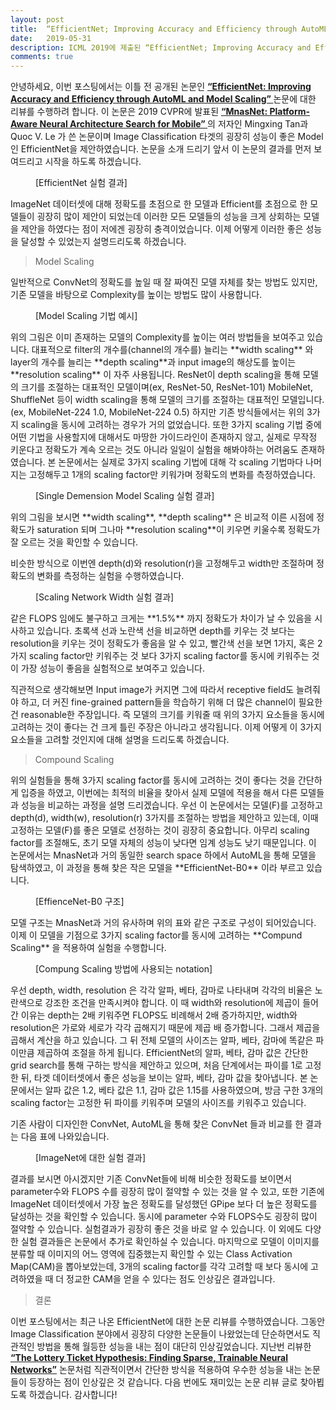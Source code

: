 ```yaml
---
layout: post
title:  “EfficientNet; Improving Accuracy and Efficiency through AutoML and Model Scaling 리뷰”
date:   2019-05-31
description: ICML 2019에 제출된 “EfficientNet; Improving Accuracy and Efficiency through AutoML and Model Scaling” 논문에 대한 리뷰를 수행하였습니다.
comments: true
---
```


안녕하세요, 이번 포스팅에서는 이틀 전 공개된 논문인 
 <a href="https://arxiv.org/pdf/1905.11946.pdf" target="_blank"><b> “EfficientNet: Improving Accuracy and Efficiency through AutoML and Model Scaling” </b></a> 
논문에 대한 리뷰를 수행하려 합니다. 이 논문은 2019 CVPR에 발표된 
<a href="https://arxiv.org/pdf/1807.11626.pdf" target="_blank"><b> “MnasNet: Platform-Aware Neural Architecture Search for Mobile” </b></a>
의 저자인 Mingxing Tan과 Quoc V. Le 가 쓴 논문이며 Image Classification 타겟의 굉장히 성능이 좋은 Model인 EfficientNet을 제안하였습니다. 논문을 소개 드리기 앞서 이 논문의 결과를 먼저 보여드리고 시작을 하도록 하겠습니다.
<figure>
	<img src="{{ '/assets/img/efficientnet/1.PNG' | prepend: site.baseurl }}" alt=""> 
	<figcaption> [EfficientNet 실험 결과] </figcaption>
</figure> 
ImageNet 데이터셋에 대해 정확도를 초점으로 한 모델과 Efficient를 초점으로 한 모델들이 굉장히 많이 제안이 되었는데 이러한 모든 모델들의 성능을 크게 상회하는 모델을 제안을 하였다는 점이 저에겐 굉장히 충격이었습니다. 이제 어떻게 이러한 좋은 성능을 달성할 수 있었는지 설명드리도록 하겠습니다. 

<blockquote> Model Scaling </blockquote>

일반적으로 ConvNet의 정확도를 높일 때 잘 짜여진 모델 자체를 찾는 방법도 있지만, 기존 모델을 바탕으로 Complexity를 높이는 방법도 많이 사용합니다. 
<figure>
	<img src="{{ '/assets/img/efficientnet/2.PNG' | prepend: site.baseurl }}" alt=""> 
	<figcaption> [Model Scaling 기법 예시] </figcaption>
</figure> 
위의 그림은 이미 존재하는 모델의 Complexity를 높이는 여러 방법들을 보여주고 있습니다. 대표적으로 filter의 개수를(channel의 개수를) 늘리는 **width scaling** 와 layer의 개수를 늘리는 **depth scaling**과 input image의 해상도를 높이는 **resolution scaling** 이 자주 사용됩니다. ResNet이 depth scaling을 통해 모델의 크기를 조절하는 대표적인 모델이며(ex, ResNet-50, ResNet-101) MobileNet, ShuffleNet 등이 width scaling을 통해 모델의 크기를 조절하는 대표적인 모델입니다. (ex, MobileNet-224 1.0, MobileNet-224 0.5) 하지만 기존 방식들에서는 위의 3가지 scaling을 동시에 고려하는 경우가 거의 없었습니다. 
또한 3가지 scaling 기법 중에 어떤 기법을 사용할지에 대해서도 마땅한 가이드라인이 존재하지 않고, 실제로 무작정 키운다고 정확도가 계속 오르는 것도 아니라 일일이 실험을 해봐야하는 어려움도 존재하였습니다. 본 논문에서는 실제로 3가지 scaling 기법에 대해 각 scaling 기법마다 나머지는 고정해두고 1개의 scaling factor만 키워가며 정확도의 변화를 측정하였습니다. 

<figure>
	<img src="{{ '/assets/img/efficientnet/3.PNG' | prepend: site.baseurl }}" alt=""> 
	<figcaption> [Single Demension Model Scaling 실험 결과] </figcaption>
</figure> 
위의 그림을 보시면 **width scaling**, **depth scaling** 은 비교적 이른 시점에 정확도가 saturation 되며 그나마 **resolution scaling**이 키우면 키울수록 정확도가 잘 오르는 것을 확인할 수 있습니다. 

비슷한 방식으로 이번엔 depth(d)와 resolution(r)을 고정해두고 width만 조절하며 정확도의 변화를 측정하는 실험을 수행하였습니다. 
<figure>
	<img src="{{ '/assets/img/efficientnet/4.PNG' | prepend: site.baseurl }}" alt=""> 
	<figcaption> [Scaling Network Width 실험 결과] </figcaption>
</figure> 
같은 FLOPS 임에도 불구하고 크게는 **1.5%** 까지 정확도가 차이가 날 수 있음을 시사하고 있습니다. 초록색 선과 노란색 선을 비교하면 depth를 키우는 것 보다는 resolution을 키우는 것이 정확도가 좋음을 알 수 있고, 빨간색 선을 보면 1가지, 혹은 2가지 scaling factor만 키워주는 것 보다 3가지 scaling factor를 동시에 키워주는 것이 가장 성능이 좋음을 실험적으로 보여주고 있습니다.

직관적으로 생각해보면 Input image가 커지면 그에 따라서 receptive field도 늘려줘야 하고, 더 커진 fine-grained pattern들을 학습하기 위해 더 많은 channel이 필요한 건 reasonable한 주장입니다. 즉 모델의 크기를 키워줄 때 위의 3가지 요소들을 동시에 고려하는 것이 좋다는 건 크게 틀린 주장은 아니라고 생각됩니다. 이제 어떻게 이 3가지 요소들을 고려할 것인지에 대해 설명을 드리도록 하겠습니다.

<blockquote> Compound Scaling </blockquote>
위의 실험들을 통해 3가지 scaling factor를 동시에 고려하는 것이 좋다는 것을 간단하게 입증을 하였고, 이번에는 최적의 비율을 찾아서 실제 모델에 적용을 해서 다른 모델들과 성능을 비교하는 과정을 설명 드리겠습니다.
우선 이 논문에서는 모델(F)를 고정하고 depth(d), width(w), resolution(r) 3가지를 조절하는 방법을 제안하고 있는데, 이때 고정하는 모델(F)를 좋은 모델로 선정하는 것이 굉장히 중요합니다. 아무리 scaling factor를 조절해도, 초기 모델 자체의 성능이 낮다면 임계 성능도 낮기 때문입니다. 이 논문에서는 MnasNet과 거의 동일한 search space 하에서 AutoML을 통해 모델을 탐색하였고, 이 과정을 통해 찾은 작은 모델을 **EfficientNet-B0** 이라 부르고 있습니다. 
<figure>
	<img src="{{ '/assets/img/efficientnet/5.PNG' | prepend: site.baseurl }}" alt=""> 
	<figcaption> [EffienceNet-B0 구조] </figcaption>
</figure> 
모델 구조는 MnasNet과 거의 유사하며 위의 표와 같은 구조로 구성이 되어있습니다. 이제 이 모델을 기점으로 3가지 scaling factor를 동시에 고려하는 **Compund Scaling** 을 적용하여 실험을 수행합니다.
<figure>
	<img src="{{ '/assets/img/efficientnet/6.PNG' | prepend: site.baseurl }}" alt=""> 
	<figcaption> [Compung Scaling 방법에 사용되는 notation] </figcaption>
</figure> 
우선 depth, width, resolution 은 각각 알파, 베타, 감마로 나타내며 각각의 비율은 노란색으로 강조한 조건을 만족시켜야 합니다. 이 때 width와 resolution에 제곱이 들어간 이유는 depth는 2배 키워주면 FLOPS도 비례해서 2배 증가하지만, width와 resolution은 가로와 세로가 각각 곱해지기 때문에 제곱 배 증가합니다. 그래서 제곱을 곱해서 계산을 하고 있습니다. 그 뒤 전체 모델의 사이즈는 알파, 베타, 감마에 똑같은 파이만큼 제곱하여 조절을 하게 됩니다. 
EfficientNet의 알파, 베타, 감마 값은 간단한 grid search를 통해 구하는 방식을 제안하고 있으며, 처음 단계에서는 파이를 1로 고정한 뒤, 타겟 데이터셋에서 좋은 성능을 보이는 알파, 베타, 감마 값을 찾아냅니다. 본 논문에서는 알파 값은 1.2, 베타 값은 1.1, 감마 값은 1.15를 사용하였으며, 방금 구한 3개의 scaling factor는 고정한 뒤 파이를 키워주며 모델의 사이즈를 키워주고 있습니다. 

기존 사람이 디자인한 ConvNet, AutoML을 통해 찾은 ConvNet 들과 비교를 한 결과는 다음 표에 나와있습니다.
<figure>
	<img src="{{ '/assets/img/efficientnet/7.PNG' | prepend: site.baseurl }}" alt=""> 
	<figcaption> [ImageNet에 대한 실험 결과] </figcaption>
</figure> 
결과를 보시면 아시겠지만 기존 ConvNet들에 비해 비슷한 정확도를 보이면서 parameter수와 FLOPS 수를 굉장히 많이 절약할 수 있는 것을 알 수 있고, 또한 기존에 ImageNet 데이터셋에서 가장 높은 정확도를 달성했던 GPipe 보다 더 높은 정확도를 달성하는 것을 확인할 수 있습니다. 동시에 parameter 수와 FLOPS수도 굉장히 많이 절약할 수 있습니다. 실험결과가 굉장히 좋은 것을 바로 알 수 있습니다. 이 외에도 다양한 실험 결과들은 논문에서 추가로 확인하실 수 있습니다.
마지막으로 모델이 이미지를 분류할 때 이미지의 어느 영역에 집중했는지 확인할 수 있는 Class Activation Map(CAM)을 뽑아보았는데, 3개의 scaling factor를 각각 고려할 때 보다 동시에 고려하였을 때 더 정교한 CAM을 얻을 수 있다는 점도 인상깊은 결과입니다. 

<blockquote> 결론 </blockquote>
이번 포스팅에서는 최근 나온 EfficientNet에 대한 논문 리뷰를 수행하였습니다. 그동안 Image Classification 분야에서 굉장히 다양한 논문들이 나왔었는데 단순하면서도 직관적인 방법을 통해 월등한 성능을 내는 점이 대단히 인상깊었습니다. 지난번 리뷰한 
<a href="https://hoya012.github.io/blog/ICLR-2019-best-paper-review/" target="_blank"><b> “The Lottery Ticket Hypothesis: Finding Sparse, Trainable Neural Networks”</b></a> 
논문처럼 직관적이면서 간단한 방식을 적용하여 우수한 성능을 내는 논문들이 등장하는 점이 인상깊은 것 같습니다. 다음 번에도 재미있는 논문 리뷰 글로 찾아뵙도록 하겠습니다. 감사합니다!
